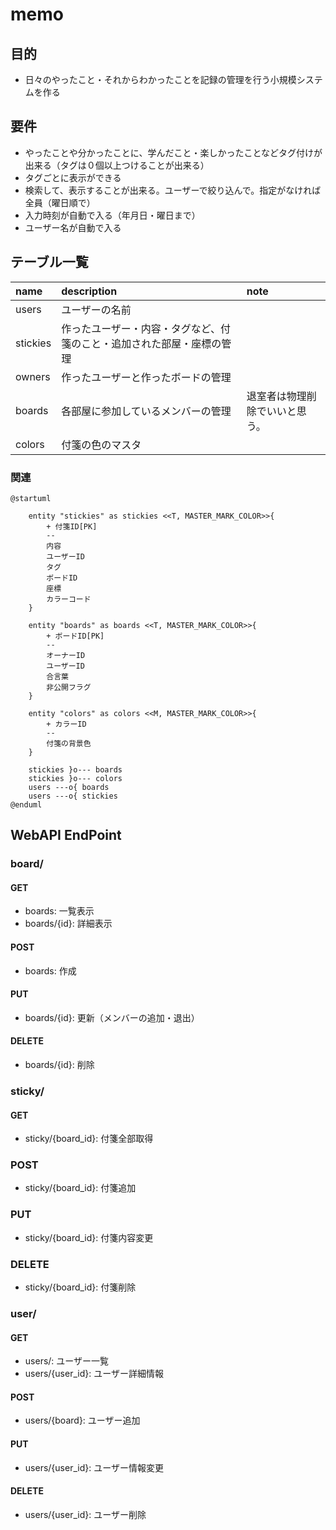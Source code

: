 # memo

## 目的

- 日々のやったこと・それからわかったことを記録の管理を行う小規模システムを作る

## 要件

- やったことや分かったことに、学んだこと・楽しかったことなどタグ付けが出来る（タグは０個以上つけることが出来る）
- タグごとに表示ができる
- 検索して、表示することが出来る。ユーザーで絞り込んで。指定がなければ全員（曜日順で）
- 入力時刻が自動で入る（年月日・曜日まで）
- ユーザー名が自動で入る

## テーブル一覧

| name     | description                                                            | note                           |
| :------- | :--------------------------------------------------------------------- | :----------------------------- |
| users    | ユーザーの名前                                                         |
| stickies | 作ったユーザー・内容・タグなど、付箋のこと・追加された部屋・座標の管理 |
| owners   | 作ったユーザーと作ったボードの管理                                     |
| boards   | 各部屋に参加しているメンバーの管理                                     | 退室者は物理削除でいいと思う。 |
| colors   | 付箋の色のマスタ                                                       |

### 関連

```puml
@startuml

    entity "stickies" as stickies <<T, MASTER_MARK_COLOR>>{
        + 付箋ID[PK]
        --
        内容
        ユーザーID
        タグ
        ボードID
        座標
        カラーコード
    }

    entity "boards" as boards <<T, MASTER_MARK_COLOR>>{
        + ボードID[PK]
        --
        オーナーID
        ユーザーID
        合言葉
        非公開フラグ
    }

    entity "colors" as colors <<M, MASTER_MARK_COLOR>>{
        + カラーID
        --
        付箋の背景色
    } 

    stickies }o--- boards
    stickies }o--- colors
    users ---o{ boards
    users ---o{ stickies
@enduml
```

## WebAPI EndPoint

### board/

#### GET

- boards:  一覧表示
- boards/{id}:  詳細表示

#### POST

- boards:  作成
  
#### PUT

- boards/{id}:  更新（メンバーの追加・退出）

#### DELETE

- boards/{id}:  削除

### sticky/

#### GET

- sticky/{board_id}: 付箋全部取得

### POST

- sticky/{board_id}: 付箋追加

### PUT

- sticky/{board_id}: 付箋内容変更

### DELETE

- sticky/{board_id}: 付箋削除

### user/

#### GET

- users/: ユーザー一覧
- users/{user_id}: ユーザー詳細情報

#### POST

- users/{board}: ユーザー追加

#### PUT

- users/{user_id}: ユーザー情報変更

#### DELETE

- users/{user_id}: ユーザー削除
  